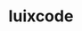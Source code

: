 ---
title: luixcode
github: https://github.com/luixcode
mode: dark
transition: 3s
archetype:
- Cool Banner
---